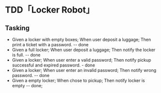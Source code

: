 # TDD「Locker Robot」

## Tasking
- Given a locker with empty boxes; When user deposit a luggage; Then print a ticket with a password. -- done
- Given a full locker; When user deposit a luggage; Then notify the locker is full. -- done
- Given a locker; When user enter a valid password; Then notify pickup successful and expired password. - done
- Given a locker; When user enter an invalid password; Then notify wrong password. -- done
- Given a empty locker; When chose to pickup; Then notify locker is empty -- done;
